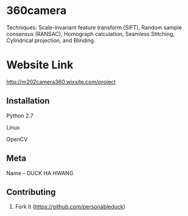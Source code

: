 # 360camera

Techniques: Scale-invariant feature transform (SIFT), Random sample consensus (RANSAC), Homograph calculation, Seamless Stitching, Cylindrical projection, and Blinding.

# Website Link

http://m202camera360.wixsite.com/project

## Installation

Python 2.7

Linux

OpenCV


## Meta

Name – DUCK HA HWANG

## Contributing

1. Fork it (<https://github.com/personableduck>)
